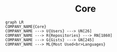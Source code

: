 <h1 align="center">Core</h1>

```mermaid
graph LR
COMPANY_NAME{Core}
COMPANY_NAME ---> U{Users} ---> UN[26]
COMPANY_NAME ---> R{Repositories} ---> RN[1860]
COMPANY_NAME ---> G{Gists} ---> GN[245]
COMPANY_NAME ---> ML{Most Used<br>Languages}
```
